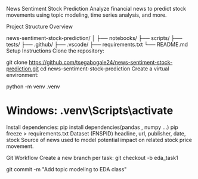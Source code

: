 News Sentiment Stock Prediction
Analyze financial news to predict stock movements using topic modeling, time series analysis, and more.

Project Structure Overview

news-sentiment-stock-prediction/
│
├── notebooks/
├── scripts/
├── tests/
├── .github/
├── .vscode/ 
├── requirements.txt
└── README.md
Setup Instructions
Clone the repository:

 git clone https://github.com/tsegabogale24/news-sentiment-stock-prediction.git
cd news-sentiment-stock-prediction
Create a virtual environment:

python -m venv .venv
# Windows: .venv\Scripts\activate
Install dependencies:
pip install dependencies(pandas , numpy ...)
pip freeze > requirements.txt
Dataset (FNSPID)
headline, url, publisher, date, stock
Source of news used to model potential impact on related stock price movement.

Git Workflow
Create a new branch per task:
git checkout -b eda_task1

git commit -m "Add topic modeling to EDA class"